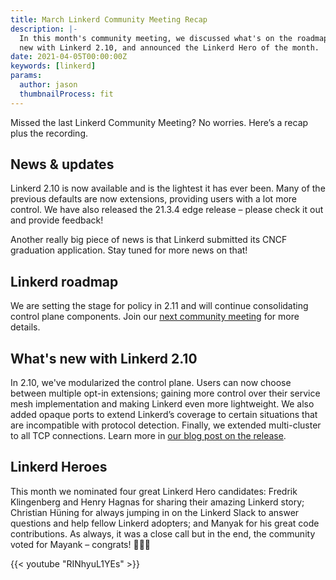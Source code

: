 ```yaml
---
title: March Linkerd Community Meeting Recap
description: |-
  In this month's community meeting, we discussed what's on the roadmap, what's
  new with Linkerd 2.10, and announced the Linkerd Hero of the month.
date: 2021-04-05T00:00:00Z
keywords: [linkerd]
params:
  author: jason
  thumbnailProcess: fit
---
```


Missed the last Linkerd Community Meeting? No worries. Here’s a recap plus the
recording.

## News & updates

Linkerd 2.10 is now available and is the lightest it has ever been. Many of the
previous defaults are now extensions, providing users with a lot more control.
We have also released the 21.3.4 edge release – please check it out and provide
feedback!

Another really big piece of news is that Linkerd submitted its CNCF graduation
application. Stay tuned for more news on that!

## Linkerd roadmap

We are setting the stage for policy in 2.11 and will continue consolidating
control plane components. Join our [next community meeting](https://community.cncf.io/events/details/cncf-linkerd-community-presents-april-linkerd-online-community-meetup/)
for more details.

## What's new with Linkerd 2.10

In 2.10, we've modularized the control plane. Users can now choose between
multiple opt-in extensions; gaining more control over their service mesh
implementation and making Linkerd even more lightweight. We also added opaque
ports to extend Linkerd’s coverage to certain situations that are incompatible
with protocol detection. Finally, we extended multi-cluster to all TCP
connections. Learn more in [our blog post on the release](https://linkerd.io/2021/03/11/announcing-linkerd-2.10/).

## Linkerd Heroes

This month we nominated four great Linkerd Hero candidates: Fredrik Klingenberg
and Henry Hagnas for sharing their amazing Linkerd story; Christian Hüning for
always jumping in on the Linkerd Slack to answer questions and help fellow
Linkerd adopters; and Manyak for his great code contributions. As always, it was
a close call but in the end, the community voted for Mayank – congrats!  👏👏👏

{{< youtube "RINhyuL1YEs" >}}
